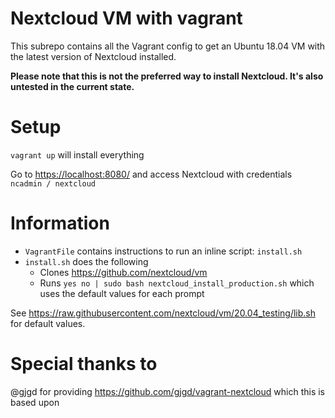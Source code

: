 # Nextcloud VM with vagrant
This subrepo contains all the Vagrant config to get an Ubuntu 18.04 VM with the latest version of Nextcloud installed.

**Please note that this is not the preferred way to install Nextcloud. It's also untested in the current state.**

# Setup
`vagrant up` will install everything

Go to [https://localhost:8080/](https://localhost:8080/) and access Nextcloud with credentials `ncadmin / nextcloud`

# Information
- `VagrantFile` contains instructions to run an inline script: `install.sh`
- `install.sh` does the following
    - Clones https://github.com/nextcloud/vm
    - Runs `yes no | sudo bash nextcloud_install_production.sh` which uses the default values for each prompt

See https://raw.githubusercontent.com/nextcloud/vm/20.04_testing/lib.sh for default values.

# Special thanks to
@gjgd for providing https://github.com/gjgd/vagrant-nextcloud which this is based upon

